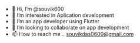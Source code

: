 - 👋 Hi, I’m @souvik600
- 👀 I’m interested in Aplication development
- 🌱 I’m an app developer using Flutter
- 💞️ I’m looking to collaborate on app development
- 📫 How to reach me .. souvikdas0600@gmail.com

<!---
souvik600/souvik600 is a ✨ special ✨ repository because its `README.md` (this file) appears on your GitHub profile.
You can click the Preview link to take a look at your changes.
--->
